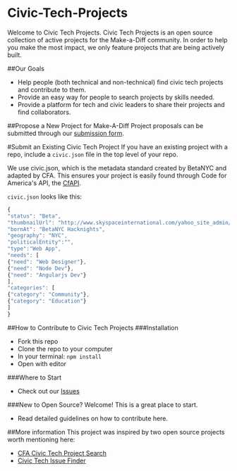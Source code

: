 # Civic-Tech-Projects
Welcome to Civic Tech Projects. Civic Tech Projects is an open source collection of active projects for the Make-a-Diff community. In order to help you make the most impact, we only feature projects that are being actively built.

##Our Goals
* Help people (both technical and non-technical) find civic tech projects and contribute to them.
* Provide an easy way for people to search projects by skills needed.
* Provide a platform for tech and civic leaders to share their projects and find collaborators.

##Propose a New Project for Make-A-Diff
Project proposals can be submitted through our [submission form](https://docs.google.com/spreadsheets/d/1V9RmJ4BW8gwQo3hQsUo5rEcuRnRJWbdxDtPwMZOvixU/edit#gid=0). 

#Submit an Existing Civic Tech Project
If you have an existing project with a repo, include a `civic.json` file in the top level of your repo.

We use civic.json, which is the metadata standard created by BetaNYC and adapted by CFA. This ensures your project is easily found through Code for America's API, the [CfAPI](https://github.com/codeforamerica/cfapi#installation). 

`civic.json` looks like this:
```javascript
{
"status": "Beta",
"thumbnailUrl": "http://www.skyspaceinternational.com/yahoo_site_admin/assets/images/NYC_Skyline_Thumb.97220225.jpg",
"bornAt": "BetaNYC Hacknights",
"geography": "NYC",
"politicalEntity":"",
"type":"Web App",
"needs": [
{"need": "Web Designer"},
{"need": "Node Dev"},
{"need": "Angularjs Dev"}
],
"categories": [
{"category": "Community"},
{"category": "Education"}
]
}
```

##How to Contribute to Civic Tech Projects
###Installation
* Fork this repo
* Clone the repo to your computer
* In your terminal:  `npm install`
* Open with editor

###Where to Start
* Check out our [Issues](https://github.com/make-a-diff/civic-tech-projects/issues)

###New to Open Source?
Welcome! This is a great place to start.
* Read detailed guidelines on how to contribute here.

##More information
This project was inspired by two open source projects worth mentioning here:
* [CFA Civic Tech Project Search](http://brigade.codeforamerica.org/brigade/projects?page=6)
* [Civic Tech Issue Finder](http://civicissues.codeforamerica.org/geeks/civicissues)



